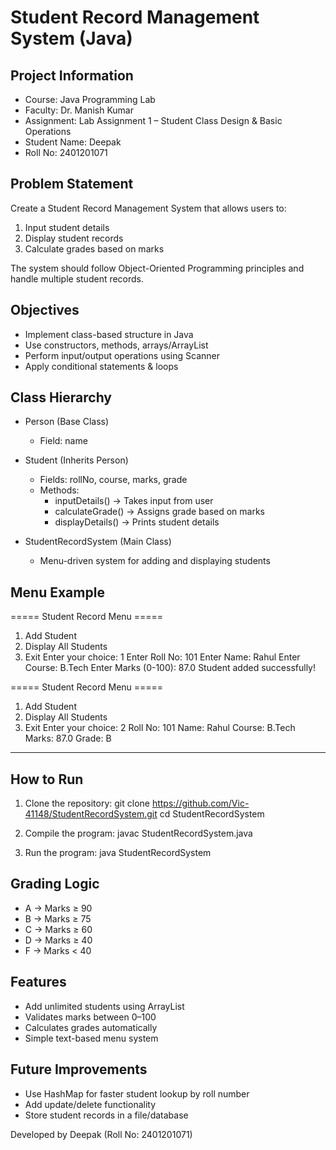 # Student Record Management System (Java)

Project Information
-------------------
- Course: Java Programming Lab
- Faculty: Dr. Manish Kumar
- Assignment: Lab Assignment 1 – Student Class Design & Basic Operations
- Student Name: Deepak
- Roll No: 2401201071


Problem Statement
-----------------
Create a Student Record Management System that allows users to:
1. Input student details
2. Display student records
3. Calculate grades based on marks

The system should follow Object-Oriented Programming principles and handle multiple student records.

Objectives
----------
- Implement class-based structure in Java
- Use constructors, methods, arrays/ArrayList
- Perform input/output operations using Scanner
- Apply conditional statements & loops

Class Hierarchy
---------------
- Person (Base Class)
  - Field: name

- Student (Inherits Person)
  - Fields: rollNo, course, marks, grade
  - Methods:
    - inputDetails() → Takes input from user
    - calculateGrade() → Assigns grade based on marks
    - displayDetails() → Prints student details

- StudentRecordSystem (Main Class)
  - Menu-driven system for adding and displaying students

Menu Example
------------
===== Student Record Menu =====
1. Add Student
2. Display All Students
3. Exit
Enter your choice: 1
Enter Roll No: 101
Enter Name: Rahul
Enter Course: B.Tech
Enter Marks (0-100): 87.0
Student added successfully!

===== Student Record Menu =====
1. Add Student
2. Display All Students
3. Exit
Enter your choice: 2
Roll No: 101
Name: Rahul
Course: B.Tech
Marks: 87.0
Grade: B
-------------------------

How to Run
----------
1. Clone the repository:
   git clone https://github.com/Vic-41148/StudentRecordSystem.git
   cd StudentRecordSystem

2. Compile the program:
   javac StudentRecordSystem.java

3. Run the program:
   java StudentRecordSystem

Grading Logic
-------------
- A → Marks ≥ 90
- B → Marks ≥ 75
- C → Marks ≥ 60
- D → Marks ≥ 40
- F → Marks < 40

Features
--------
- Add unlimited students using ArrayList
- Validates marks between 0–100
- Calculates grades automatically
- Simple text-based menu system

Future Improvements
-------------------
- Use HashMap for faster student lookup by roll number
- Add update/delete functionality
- Store student records in a file/database

Developed by Deepak (Roll No: 2401201071)
